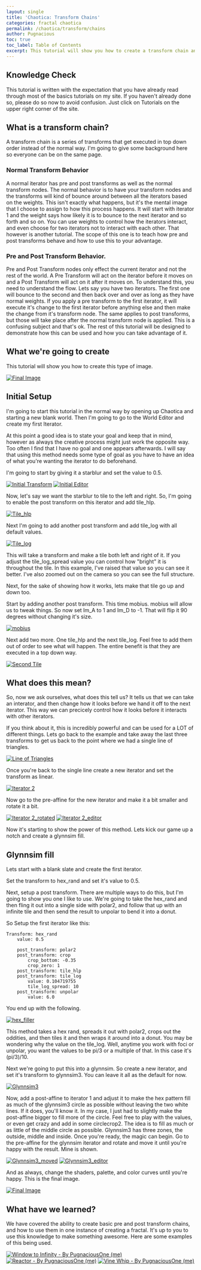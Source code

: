 ```yaml
---
layout: single
title: 'Chaotica: Transform Chains'
categories: fractal chaotica
permalink: /chaotica/transform/chains
author: Pugnacious
toc: true
toc_label: Table of Contents
excerpt: This tutorial will show you how to create a transform chain and what it does.
---
```


## Knowledge Check

This tutorial is written with the expectation that you have already read through most of the basics tutorials on my site. If you haven't already done so, please do so now to avoid confusion. Just click on Tutorials on the upper right corner of the site.

## What is a transform chain?

A transform chain is a series of transforms that get executed in top down order instead of the normal way. I'm going to give some background here so everyone can be on the same page.

### Normal Transform Behavior

A normal iterator has pre and post transforms as well as the normal transform nodes. The normal behavior is to have your transform nodes and the transforms will kind of bounce around between all the iterators based on the weights. This isn't exactly what happens, but it's the mental image that I choose to assign to how this process happens. It will start with iterator 1 and the weight says how likely it is to bounce to the next iterator and so forth and so on. You can use weights to control how the iterators interact, and even choose for two iterators not to interact with each other. That however is another tutorial. The scope of this one is to teach how pre and post transforms behave and how to use this to your advantage.

### Pre and Post Transform Behavior.

Pre and Post Transform nodes only effect the current iterator and not the rest of the world. A Pre Transform will act on the iterator before it moves on and a Post Transform will act on it after it moves on. To understand this, you need to understand the flow. Lets say you have two iterators. The first one will bounce to the second and then back over and over as long as they have normal weights. If you apply a pre transform to the first iterator, it will execute it's change to the first iterator before anything else and then make the change from it's transform node. The same applies to post transforms, but those will take place after the normal transform node is applied. This is a confusing subject and that's ok. The rest of this tutorial will be designed to demonstrate how this can be used and how you can take advantage of it.

## What we're going to create

This tutorial will show you how to create this type of image.

[![Final Image](/assets/images/chaotica-transform-chains/glynnsim_tutorial.png)](/assets/images/chaotica-transform-chains/glynnsim_tutorial.png)

## Initial Setup

I'm going to start this tutorial in the normal way by opening up Chaotica and starting a new blank world. Then I'm going to go to the World Editor and create my first Iterator.

At this point a good idea is to state your goal and keep that in mind, however as always the creative process might just work the opposite way. Too often I find that I have no goal and one appears afterwards. I will say that using this method needs some type of goal as you have to have an idea of what you're wanting the iterator to do beforehand.

I'm going to start by giving it a starblur and set the value to 0.5.

[![Initial Transform](/assets/images/chaotica-transform-chains/screen_1413.png)](/assets/images/chaotica-transform-chains/screen_1413.png) [![Initial Editor](/assets/images/chaotica-transform-chains/screen_1414.png)](/assets/images/chaotica-transform-chains/screen_1414.png)

Now, let's say we want the starblur to tile to the left and right. So, I'm going to enable the post transform on this iterator and add tile_hlp.

[![Tile_hlp](/assets/images/chaotica-transform-chains/screen_1415.png)](/assets/images/chaotica-transform-chains/screen_1415.png)

Next I'm going to add another post transform and add tile_log with all default values.

[![Tile_log](/assets/images/chaotica-transform-chains/screen_1416.png)](/assets/images/chaotica-transform-chains/screen_1416.png)

This will take a transform and make a tile both left and right of it. If you adjust the tile_log_spread value you can control how "bright" it is throughout the tile.  In this example, I've raised that value so you can see it better.  I've also zoomed out on the camera so you can see the full structure.  

Next, for the sake of showing how it works, lets make that tile go up and down too.

Start by adding another post transform. This time mobius. mobius will allow us to tweak things. So now set Im_A to 1 and Im_D to -1\. That will flip it 90 degrees without changing it's size.

[![mobius](/assets/images/chaotica-transform-chains/screen_1417.png)](/assets/images/chaotica-transform-chains/screen_1417.png)

Next add two more. One tile_hlp and the next tile_log. Feel free to add them out of order to see what will happen. The entire benefit is that they are executed in a top down way.

[![Second Tile](/assets/images/chaotica-transform-chains/screen_1418.png)](/assets/images/chaotica-transform-chains/screen_1418.png)

## What does this mean?

So, now we ask ourselves, what does this tell us? It tells us that we can take an interator, and then change how it looks before we hand it off to the next iterator. This way we can precicely control how it looks before it interacts with other iterators.

If you think about it, this is incredibly powerful and can be used for a LOT of different things. Lets go back to the example and take away the last three transforms to get us back to the point where we had a single line of triangles.

[![Line of Triangles](/assets/images/chaotica-transform-chains/screen_1416.png)](/assets/images/chaotica-transform-chains/screen_1416.png)

Once you're back to the single line create a new iterator and set the transform as linear.

[![Iterator 2](/assets/images/chaotica-transform-chains/screen_1419.png)](/assets/images/chaotica-transform-chains/screen_1419.png)

Now go to the pre-affine for the new iterator and make it a bit smaller and rotate it a bit.

[![Iterator 2_rotated](/assets/images/chaotica-transform-chains/screen_1420.png)](/assets/images/chaotica-transform-chains/screen_1420.png) [![Iterator 2_editor](/assets/images/chaotica-transform-chains/screen_1421.png)](/assets/images/chaotica-transform-chains/screen_1421.png)

Now it's starting to show the power of this method. Lets kick our game up a notch and create a glynnsim fill.

## Glynnsim fill

Lets start with a blank slate and create the first iterator.

Set the transform to hex_rand and set it's value to 0.5.

Next, setup a post transform. There are multiple ways to do this, but I'm going to show you one I like to use. We're going to take the hex_rand and then fling it out into a single side with polar2, and follow that up with an infinite tile and then send the result to unpolar to bend it into a donut.

So Setup the first iterator like this:

```
Transform: hex_rand
    value: 0.5

    post_transform: polar2
    post_transform: crop
        crop_bottom: -0.35
        crop_zero: 1
    post_transform: tile_hlp
    post_transform: tile_log
        value: 0.104719755
        tile_log_spread: 10
    post_transform: unpolar
        value: 6.0
```

You end up with the following.

[![hex_filler](/assets/images/chaotica-transform-chains/screen_1422.png)](/assets/images/chaotica-transform-chains/screen_1422.png)

This method takes a hex rand, spreads it out with polar2, crops out the oddities, and then tiles it and then wraps it around into a donut. You may be wondering why the value on the tile_log. Well, anytime you work with foci or unpolar, you want the values to be pi/3 or a multiple of that. In this case it's (pi/3)/10.

Next we're going to put this into a glynnsim. So create a new iterator, and set it's transform to glynnsim3\. You can leave it all as the default for now.

[![Glynnsim3](/assets/images/chaotica-transform-chains/screen_1423.png)](/assets/images/chaotica-transform-chains/screen_1423.png)

Now, add a post-affine to iterator 1 and adjust it to make the hex pattern fill as much of the glynnsim3 circle as possible without leaving the two white lines. If it does, you'll know it. In my case, I just had to slightly make the post-affine bigger to fill more of the circle. Feel free to play with the values, or even get crazy and add in some circlecrop2\. The idea is to fill as much or as little of the middle circle as possible. Glynnsim3 has three zones, the outside, middle and inside. Once you're ready, the magic can begin. Go to the pre-affine for the glynnsim iterator and rotate and move it until you're happy with the result. Mine is shown.

[![Glynnsim3_moved](/assets/images/chaotica-transform-chains/screen_1424.png)](/assets/images/chaotica-transform-chains/screen_1424.png) [![Glynnsim3_editor](/assets/images/chaotica-transform-chains/screen_1425.png)](/assets/images/chaotica-transform-chains/screen_1425.png)

And as always, change the shaders, palette, and color curves until you're happy. This is the final image.

[![Final Image](/assets/images/chaotica-transform-chains/glynnsim_tutorial.png)](/assets/images/chaotica-transform-chains/glynnsim_tutorial.png)

## What have we learned?

We have covered the ability to create basic pre and post transform chains, and how to use them in one instance of creating a fractal. It's up to you to use this knowledge to make something awesome. Here are some examples of this being used.

[![Window to Infinity - By PugnaciousOne (me)](https://images-wixmp-ed30a86b8c4ca887773594c2.wixmp.com/f/c44d1498-1c89-4141-bf98-d14781623673/de5q252-4b605cf9-0e91-40b4-85a6-ca91655e2ae4.png?token=eyJ0eXAiOiJKV1QiLCJhbGciOiJIUzI1NiJ9.eyJzdWIiOiJ1cm46YXBwOjdlMGQxODg5ODIyNjQzNzNhNWYwZDQxNWVhMGQyNmUwIiwiaXNzIjoidXJuOmFwcDo3ZTBkMTg4OTgyMjY0MzczYTVmMGQ0MTVlYTBkMjZlMCIsIm9iaiI6W1t7InBhdGgiOiJcL2ZcL2M0NGQxNDk4LTFjODktNDE0MS1iZjk4LWQxNDc4MTYyMzY3M1wvZGU1cTI1Mi00YjYwNWNmOS0wZTkxLTQwYjQtODVhNi1jYTkxNjU1ZTJhZTQucG5nIn1dXSwiYXVkIjpbInVybjpzZXJ2aWNlOmZpbGUuZG93bmxvYWQiXX0.XsUtH-dCHad0jIGpWCk9mqRICoZ1xls_5HNC0d5NZ94)](https://www.deviantart.com/monkeyshack/art/Window-To-Infinity-856140374) [![Reactor - By PugnaciousOne (me)](https://images-wixmp-ed30a86b8c4ca887773594c2.wixmp.com/f/c44d1498-1c89-4141-bf98-d14781623673/de5s1kr-52ede9b3-1079-4d9d-ab64-ad0ece89144e.png?token=eyJ0eXAiOiJKV1QiLCJhbGciOiJIUzI1NiJ9.eyJzdWIiOiJ1cm46YXBwOjdlMGQxODg5ODIyNjQzNzNhNWYwZDQxNWVhMGQyNmUwIiwiaXNzIjoidXJuOmFwcDo3ZTBkMTg4OTgyMjY0MzczYTVmMGQ0MTVlYTBkMjZlMCIsIm9iaiI6W1t7InBhdGgiOiJcL2ZcL2M0NGQxNDk4LTFjODktNDE0MS1iZjk4LWQxNDc4MTYyMzY3M1wvZGU1czFrci01MmVkZTliMy0xMDc5LTRkOWQtYWI2NC1hZDBlY2U4OTE0NGUucG5nIn1dXSwiYXVkIjpbInVybjpzZXJ2aWNlOmZpbGUuZG93bmxvYWQiXX0.IaPb7YQbPvor8bd40c0VeksnFa5oLeRvfVlWRCKo80w)](https://www.deviantart.com/monkeyshack/art/Reactor-856232955) [![Vine Whip - By PugnaciousOne (me)](https://images-wixmp-ed30a86b8c4ca887773594c2.wixmp.com/f/c44d1498-1c89-4141-bf98-d14781623673/de7jysv-cd33c4dc-6632-4370-879a-488771cabbe1.png?token=eyJ0eXAiOiJKV1QiLCJhbGciOiJIUzI1NiJ9.eyJzdWIiOiJ1cm46YXBwOjdlMGQxODg5ODIyNjQzNzNhNWYwZDQxNWVhMGQyNmUwIiwiaXNzIjoidXJuOmFwcDo3ZTBkMTg4OTgyMjY0MzczYTVmMGQ0MTVlYTBkMjZlMCIsIm9iaiI6W1t7InBhdGgiOiJcL2ZcL2M0NGQxNDk4LTFjODktNDE0MS1iZjk4LWQxNDc4MTYyMzY3M1wvZGU3anlzdi1jZDMzYzRkYy02NjMyLTQzNzAtODc5YS00ODg3NzFjYWJiZTEucG5nIn1dXSwiYXVkIjpbInVybjpzZXJ2aWNlOmZpbGUuZG93bmxvYWQiXX0.ktOjh9X0lMJXNz8gwsPrBEEfp7D_NwXKPXvbbk4yNC4)](https://www.deviantart.com/monkeyshack/art/Vine-Whip-859215343)

